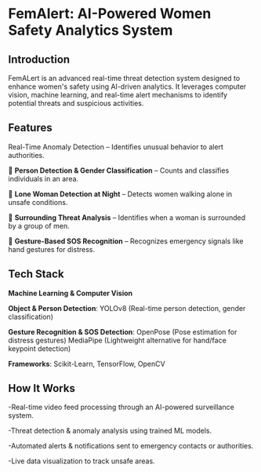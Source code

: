 # FemAlert: AI-Powered Women Safety Analytics System
## Introduction
FemALert is an advanced real-time threat detection system designed to enhance women's safety using AI-driven analytics. It leverages computer vision, machine learning, and real-time alert mechanisms to identify potential threats and suspicious activities.

## Features
 Real-Time Anomaly Detection – Identifies unusual behavior to alert authorities.
 
🔹 **Person Detection & Gender Classification** – Counts and classifies individuals in an area.

🔹 **Lone Woman Detection at Night** – Detects women walking alone in unsafe conditions.

🔹 **Surrounding Threat Analysis** – Identifies when a woman is surrounded by a group of men.

🔹 **Gesture-Based SOS Recognition** – Recognizes emergency signals like hand gestures for distress.

## Tech Stack
**Machine Learning & Computer Vision**

**Object & Person Detection**:
YOLOv8 (Real-time person detection, gender classification)

**Gesture Recognition & SOS Detection**:
OpenPose (Pose estimation for distress gestures)
MediaPipe (Lightweight alternative for hand/face keypoint detection)

**Frameworks**: Scikit-Learn, TensorFlow, OpenCV

## How It Works
-Real-time video feed processing through an AI-powered surveillance system.

-Threat detection & anomaly analysis using trained ML models.

-Automated alerts & notifications sent to emergency contacts or authorities.

-Live data visualization to track unsafe areas.
